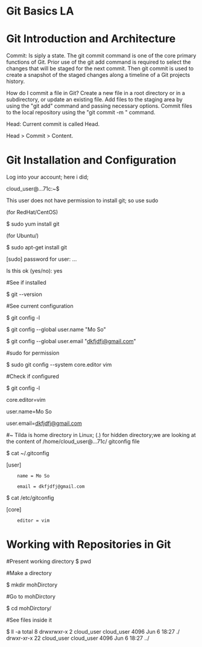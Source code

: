 
# Git Basics LA


# Git Introduction and Architecture

Commit: Is siply a state. The git commit command is one of the core primary functions of Git. Prior use of the git add command is required to select the changes that will be staged for the next commit. Then git commit is used to create a snapshot of the staged changes along a timeline of a Git projects history.


How do I commit a file in Git?
Create a new file in a root directory or in a subdirectory, or update an existing file. Add files to the staging area by using the "git add" command and passing necessary options. Commit files to the local repository using the "git commit -m <message>" command.
  
Head: Current commit is called Head. 

Head > Commit > Content.



# Git Installation and Configuration

Log into your account; here i did; 

cloud_user@...71c:~$ 


This user does not have permission to install git; so use sudo


(for RedHat/CentOS)

$ sudo yum install git 


(for Ubuntu/)

$ sudo apt-get install git 

[sudo] password for user: ...


Is this ok (yes/no): yes


#See if installed

$ git --version

#See current configuration

$ git config -l



$ git config --global user.name "Mo So"



$ git config --global user.email "dkfjdfj@gmail.com"


#sudo for permission

$ sudo git config --system core.editor vim


#Check if configured

$ git config -l

core.editor=vim

user.name=Mo So

user.email=dkfjdfj@gmail.com


#~ Tilda is home directory in Linux;   (.) for hidden directory;we are looking at the content of /home/cloud_user@...71c/ gitconfig  file


$ cat ~/.gitconfig 

[user]

        name = Mo So
        
        email = dkfjdfj@gmail.com


$ cat /etc/gitconfig 

[core]

        editor = vim
        
# Working with Repositories in Git


#Present working directory
$ pwd




#Make a directory

$ mkdir mohDirctory


#Go to mohDirctory

$ cd mohDirctory/


#See files inside it

$ ll -a
          total 8
          drwxrwxr-x  2 cloud_user cloud_user 4096 Jun  6 18:27 ./
          drwxr-xr-x 22 cloud_user cloud_user 4096 Jun  6 18:27 ../





